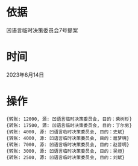 # 依据
凹语言临时决策委员会7号提案

# 时间
2023年6月14日

# 操作

```
{转账: 12000, 源: 凹语言临时决策委员会, 目的：柴树杉}
{转账: 17500, 源: 凹语言临时决策委员会, 目的：丁尔男}
{转账: 4000, 源: 凹语言临时决策委员会, 目的：史斌}
{转账: 4000, 源: 凹语言临时决策委员会, 目的：扈梦明}
{转账: 7000, 源: 凹语言临时决策委员会, 目的：赵普明}
{转账: 3000, 源: 凹语言临时决策委员会, 目的：吴烜}
{转账: 2500, 源: 凹语言临时决策委员会, 目的：刘斌}
```
